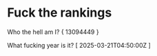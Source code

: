# Fuck the rankings

Who the hell am I?
{ 13094449 }

What fucking year is it?
[ 2025-03-21T04:50:00Z ]
